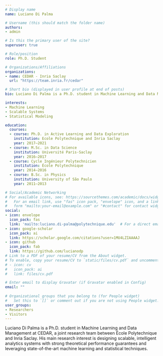 ```yaml
---
# Display name
name: Luciano Di Palma

# Username (this should match the folder name)
authors:
- admin

# Is this the primary user of the site?
superuser: true

# Role/position
role: Ph.D. Student

# Organizations/Affiliations
organizations:
- name: CEDAR - Inria Saclay
  url: "https://team.inria.fr/cedar"

# Short bio (displayed in user profile at end of posts)
bio: Luciano Di Palma is a Ph.D. student in Machine Learning and Data Management at CEDAR, a joint research team between École Polytechnique and Inria Saclay. His main research interest is designing scalable, intelligent analytics systems with strong theoretical performance guarantees and leveraging state-of-the-art machine learning and statistical techniques.

interests:
- Machine Learning
- Scalable Systems
- Statistical Modeling

education:
  courses:
  - course: Ph.D. in Active Learning and Data Exploration
    institution: Ecole Polytechnique and Inria Saclay
    year: 2017–2021
  - course: M.Sc. in Data Science
    institution: Université Paris-Saclay
    year: 2016–2017
  - course: Cycle Ingénieur Polytechnicien
    institution: École Polytechnique
    year: 2014–2016
  - course: B.Sc. in Physics
    institution: University of São Paulo
    year: 2011–2013

# Social/Academic Networking
# For available icons, see: https://sourcethemes.com/academic/docs/widgets/#icons
#   For an email link, use "fas" icon pack, "envelope" icon, and a link in the
#   form "mailto:your-email@example.com" or "#contact" for contact widget.
social:
- icon: envelope
  icon_pack: fas
  link: 'mailto:luciano.di-palma@polytechnique.edu'  # For a direct email link, use "mailto:test@example.org".
- icon: google-scholar
  icon_pack: ai
  link: https://scholar.google.com/citations?user=1MU4LZIAAAAJ
- icon: github
  icon_pack: fab
  link: https://github.com/lucianodp
# Link to a PDF of your resume/CV from the About widget.
# To enable, copy your resume/CV to `static/files/cv.pdf` and uncomment the lines below.  
# - icon: cv
#   icon_pack: ai
#   link: files/cv.pdf

# Enter email to display Gravatar (if Gravatar enabled in Config)
email: ""
  
# Organizational groups that you belong to (for People widget)
#   Set this to `[]` or comment out if you are not using People widget.  
user_groups:
- Researchers
- Visitors
---
```


Luciano Di Palma is a Ph.D. student in Machine Learning and Data Management at CEDAR, a joint research team between École Polytechnique and Inria Saclay. His main research interest is designing scalable, intelligent analytics systems with strong theoretical performance guarantees and leveraging state-of-the-art machine learning and statistical techniques.

